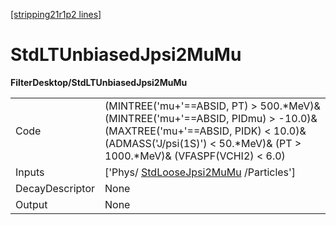 [[stripping21r1p2 lines]](./stripping21r1p2-commonparticles)

# StdLTUnbiasedJpsi2MuMu

**FilterDesktop/StdLTUnbiasedJpsi2MuMu**

|                 |                                                                                                                                                                                                         |
|-----------------|---------------------------------------------------------------------------------------------------------------------------------------------------------------------------------------------------------|
| Code            | (MINTREE('mu+'==ABSID, PT) \> 500.\*MeV)& (MINTREE('mu+'==ABSID, PIDmu) \> -10.0)& (MAXTREE('mu+'==ABSID, PIDK) \< 10.0)& (ADMASS('J/psi(1S)') \< 50.\*MeV)& (PT \> 1000.\*MeV)& (VFASPF(VCHI2) \< 6.0) |
| Inputs          | ['Phys/ [StdLooseJpsi2MuMu](./stripping21r1p2-stdloosejpsi2mumu) /Particles']                                                                                                                         |
| DecayDescriptor | None                                                                                                                                                                                                    |
| Output          | None                                                                                                                                                                                                    |
